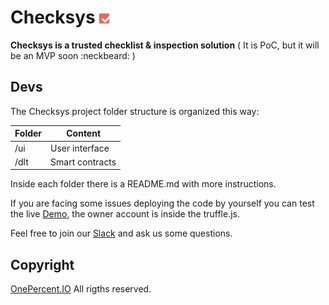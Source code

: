 # Checksys ![Checksys](ui/public/media/icons/checksys-icon-16x16.png)

**Checksys is a trusted checklist & inspection solution** ( It is PoC, but it will be an MVP soon :neckbeard: )

## Devs
The Checksys project folder structure is organized this way:

Folder | Content
-------|--------
/ui | User interface
/dlt | Smart contracts

Inside each folder there is a README.md with more instructions.

If you are facing some issues deploying the code by yourself you can test the live [Demo], the owner account is inside the truffle.js.

Feel free to join our [Slack] and ask us some questions.

## Copyright
[OnePercent.IO] All rigths reserved.


[Slack]: https://onepercentio.slack.com
[Demo]: https://checksys-976a4.firebaseapp.com/
[OnePercent.IO]: https://onepercent.io
